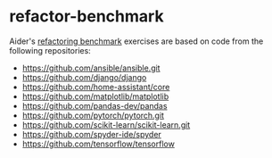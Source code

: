 # refactor-benchmark

Aider's
[refactoring benchmark](https://aider.chat/docs/unified-diffs.html#refactoring-benchmark)
exercises are based on code from the following
repositories:

- https://github.com/ansible/ansible.git
- https://github.com/django/django
- https://github.com/home-assistant/core
- https://github.com/matplotlib/matplotlib
- https://github.com/pandas-dev/pandas
- https://github.com/pytorch/pytorch.git
- https://github.com/scikit-learn/scikit-learn.git
- https://github.com/spyder-ide/spyder
- https://github.com/tensorflow/tensorflow
